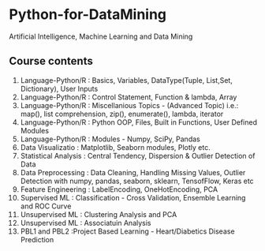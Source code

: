 # Python-for-DataMining
Artificial Intelligence, Machine Learning and Data Mining

Course contents
------------------------------
1. Language-Python/R : Basics, Variables, DataType(Tuple, List,Set, Dictionary), User Inputs
2. Language-Python/R : Control Statement, Function & lambda, Array 
3. Language-Python/R : Miscellanious Topics - (Advanced Topic)
                       i.e.: map(), list comprehension, zip(), enumerate(), lambda, iterator 
4. Language-Python/R : Python OOP, Files, Built in Functions, User Defined Modules
5. Language-Python/R : Modules - Numpy, SciPy, Pandas
6. Data Visualizatio : Matplotlib, Seaborn modules, Plotly etc.
7. Statistical Analysis : Central Tendency, Dispersion & Outlier Detection of Data 
8. Data Preprocessing   : Data Cleaning, Handling Missing Values, Outlier Detection
                          with numpy, pandas, seaborn, sklearn, TensofFlow, Keras etc
9. Feature Engineering : LabelEncoding, OneHotEncoding, PCA
11. Supervised ML    : Classification - Cross Validation, Ensemble Learning and ROC Curve
12. Unsupervised ML  : Clustering Analysis and PCA
13. Unsupervised ML  : Associatuin Analysis
14. PBL1 and PBL2    :Project Based Learning - Heart/Diabetics Disease Prediction
